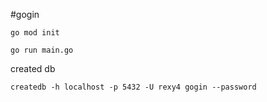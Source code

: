 #gogin

```
go mod init
```


```
go run main.go
```

created db 
```
createdb -h localhost -p 5432 -U rexy4 gogin --password
```